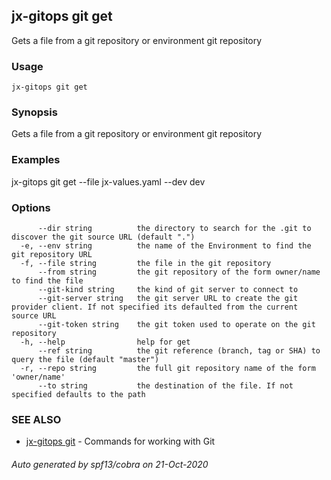 ## jx-gitops git get

Gets a file from a git repository or environment git repository

### Usage

```
jx-gitops git get
```

### Synopsis

Gets a file from a git repository or environment git repository

### Examples

  jx-gitops git get --file jx-values.yaml --dev dev

### Options

```
      --dir string          the directory to search for the .git to discover the git source URL (default ".")
  -e, --env string          the name of the Environment to find the git repository URL
  -f, --file string         the file in the git repository
      --from string         the git repository of the form owner/name to find the file
      --git-kind string     the kind of git server to connect to
      --git-server string   the git server URL to create the git provider client. If not specified its defaulted from the current source URL
      --git-token string    the git token used to operate on the git repository
  -h, --help                help for get
      --ref string          the git reference (branch, tag or SHA) to query the file (default "master")
  -r, --repo string         the full git repository name of the form 'owner/name'
      --to string           the destination of the file. If not specified defaults to the path
```

### SEE ALSO

* [jx-gitops git](jx-gitops_git.md)	 - Commands for working with Git

###### Auto generated by spf13/cobra on 21-Oct-2020
